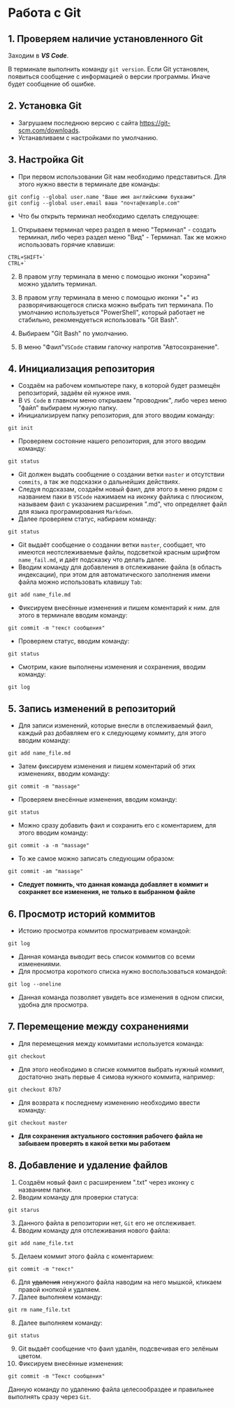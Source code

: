 # Работа с Git

## 1. Проверяем наличие установленного Git
Заходим в **_VS Code_**. 

В терминалe выполнить команду `git version`. 
Если Git установлен, появиться сообщение с информацией о версии программы. Иначе будет сообщение об ошибке.

## 2. Установка Git
* Загрушаем последнюю версию с сайта https://git-scm.com/downloads.
* Устанавливаем с настройками по умолчанию.

## 3. Настройка Git
* При первом использовании Git нам необходимо представиться. Для этого нужно ввести в терминале две команды:
```
git config --global user.name "Ваше имя английскими буквами"
git config --global user.email ваша "почта@example.com"
```
* Что бы открыть терминал необходимо сделать следующее:

1. Открываем терминал через раздел в меню "Терминал" - создать терминал, либо через раздел меню "Вид" - Терминал.
Так же можно использовать горячие клавиши:
~~~
CTRL+SHIFT+`
CTRL+`
~~~
2. В правом углу терминала в меню с помощью иконки "корзина" можно удалить терминал.
3. В правом углу терминала в меню с помощью иконки "+" из разворячивающегося списка можно выбрать тип терминала. По умолчанию используеться "PowerShell", который работает не стабильно, рекомендуеться использовать "Git Bash".
4. Выбираем "Git Bash" по умолчанию.

5. В меню "Фаил"`VSCode` ставим галочку напротив "Автосохранение".

## 4. Инициализация репозитория

* Создаём на рабочем компьютере паку, в которой будет размещён репозиторий, задаём ей нужное имя.
* В `VS Code` в главном меню открываем "проводник", либо через меню "файл" выбираем нужную папку. 
* Инициализируем папку репозитория, для этого вводим команду:
```
git init
```
* Проверяем состояние нашего репозитория, для этого вводим команду:
~~~
git status
~~~
* Git должен выдать сообщение о создании ветки `master` и отсутствии `commits`, а так же подсказки о дальнейших действиях.
* Следуя подсказам, создаём новый фаил, для этого в меню рядом с названием паки в `VSCode` нажимаем на иконку файлика с плюсиком, называем фаил с указанием расширения ".md", что определяет файл для языка програмирования `Markdown`.
* Далее проверяем статус, набираем команду:
```
git status
```
* Git выдаёт сообщение о создании ветки `master`, сообщает, что имеются неотслеживаемые файлы, подсветкой красным шрифтом `name_fail.md`, и даёт подсказку что делать далее.
* Вводим команду для добавления в отслеживание файла (в область индексации), при этом для автоматического заполнения имени файла можно использовать клавишу `Tab`:
```
git add name_file.md
```
* Фиксируем внесённые изменения и пишем коментарий к ним. для этого в терминале вводим команду:
```
git commit -m "текст сообщения"
```
* Проверяем статус, вводим команду:
```
git status
```
* Смотрим, какие выполнены изменения и сохранения, вводим команду:
~~~
git log
~~~
## 5. Запись изменений в репозиторий

* Для записи изменений, которые внесли в отслеживаемый фаил, каждый раз добавляем его к следующему коммиту, для этого вводим команду:
```
git add name_file.md
```
* Затем фиксируем изменения и пишем коментарий об этих изменениях, вводим команду:
```
git commit -m "massage"
```
* Проверяем внесённые изменения, вводим команду:
~~~
git status
~~~
* Можно сразу добавить фаил и сохранить его с коментарием, для этого вводим команду:
```
git commit -a -m "massage"
```
* То же самое можно записать следующим образом:
```
git commit -am "massage"
```
* __Следует помнить, что данная команда добавляет в коммит и сохраняет все изменения, не только в выбранном файле__


## 6. Просмотр историй коммитов

* Истоию просмотра коммитов просматриваем командой:
```
git log
```
* Данная команда выводит весь список коммитов со всеми изменениями.
* Для просмотра короткого списка нужно воспользоваться командой:
```
git log --oneline
```
* Данная команда позволяет увидеть все изменения в одном списки, удобна для просмотра.

## 7. Перемещение между сохранениями

* Для перемещения между коммитами используется команда:
```
git checkout
```
* Для этого необходимо в списке коммитов выбрать нужный коммит, достаточно знать первые 4 симова нужного коммита, например:
~~~
git checkout 87b7
~~~
* Для возврата к последнему изменению необходимо ввести команду:
```
git checkout master
```
* __Для сохранения актуального состояния рабочего файла не забываем проверять в какой ветки мы работаем__
## 8. Добавление и удаление файлов

1. Создаём новый фаил с расширением ".txt" через иконку с названием папки.
2. Вводим команду для проверки статуса:
```
git starus
```
3. Данного файла в репозитории нет, `Git` его не отслеживает.
4. Вводим команду для отслеживания нового файла:
```
git add name_file.txt
```
5. Делаем коммит этого файла с коментарием:
```
git commit -m "текст"
```
6. Для ~~удаления~~ ненужного файла наводим на него мышкой, кликаем правой кнопкой и удаляем.
7. Далее выполняем команду:
```
git rm name_file.txt
```
8. Далее выполняем команду:
```
git status
```
9. Git выдаёт сообщение что фаил удалён, подсвечивая его зелёным цветом.
10. Фиксируем внесённые изменения:
```
git commit -m "Текст сообщения"
```
Данную команду по удалению файла целесообраздее и правильнее выполнять сразу через `Git`.